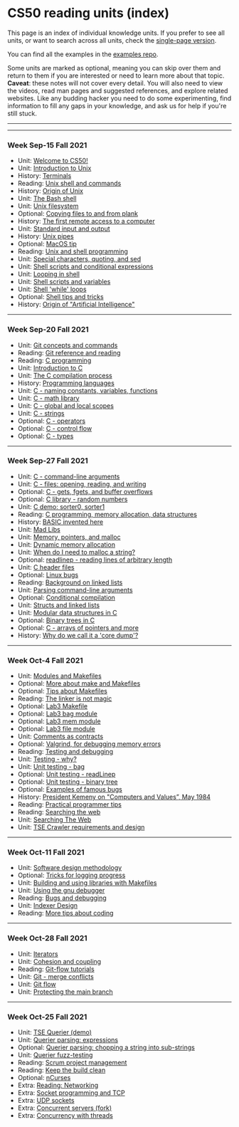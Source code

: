 # CS50 reading units (index)
<!-- DO NOT EDIT THIS FILE... see ../build.py -->

This page is an index of individual knowledge units.
If you prefer to see all units, or want to search across all units,
check the [single-page version](all.md).

You can find all the examples in the [examples repo](https://github.com/CS50Dartmouth21FS1/examples).

Some units are marked as optional, meaning you can skip over them and return to them if you are interested or need to learn more about that topic.
**Caveat**: these notes will not cover every detail.
You will also need to view the videos, read man pages and suggested references, and explore related websites.
Like any budding hacker you need to do some experimenting, find information to fill any gaps in your knowledge, and ask us for help if you're still stuck.

---




---

### Week Sep-15 Fall 2021
* Unit: [Welcome to CS50!](overview.md)
* Unit: [Introduction to Unix](intro-unix.md)
* History: [Terminals](hist-terminal.md)
* Reading: [Unix shell and commands](read-unix.md)
* History: [Origin of Unix](hist-unix.md)
* Unit: [The Bash shell](bash-intro.md)
* Unit: [Unix filesystem](bash-files.md)
* Optional: [Copying files to and from plank](scp.md)
* History: [The first remote access to a computer](hist-stibitz.md)
* Unit: [Standard input and output](bash-stdin-out.md)
* History: [Unix pipes](hist-pipes.md)
* Optional: [MacOS tip](macos.md)
* Reading: [Unix and shell programming](read-shell.md)
* Unit: [Special characters, quoting, and sed](bash-quoting.md)
* Unit: [Shell scripts and conditional expressions](bash-conditional.md)
* Unit: [Looping in shell](bash-loops.md)
* Unit: [Shell scripts and variables](bash-script.md)
* Unit: [Shell 'while' loops](bash-while.md)
* Optional: [Shell tips and tricks](bash-tips.md)
* History: [Origin of "Artificial Intelligence"](hist-ai.md)


---

### Week Sep-20 Fall 2021
* Unit: [Git concepts and commands](git.md)
* Reading: [Git reference and reading](read-git.md)
* Reading: [C programming](read-c1.md)
* Unit: [Introduction to C](c-intro.md)
* Unit: [The C compilation process](c-compile.md)
* History: [Programming languages](hist-c.md)
* Unit: [C - naming constants, variables, functions](c-names.md)
* Unit: [C - math library](c-math.md)
* Unit: [C - global and local scopes](c-scopes.md)
* Unit: [C - strings](c-string.md)
* Optional: [C - operators](c-operators.md)
* Optional: [C - control flow](c-flow.md)
* Optional: [C - types](c-types.md)


---

### Week Sep-27 Fall 2021
* Unit: [C - command-line arguments](c-args.md)
* Unit: [C - files: opening, reading, and writing](c-stdio.md)
* Optional: [C - gets, fgets, and buffer overflows](c-gets.md)
* Optional: [C library - random numbers](random.md)
* Unit: [C demo: sorter0, sorter1](c-sorter01.md)
* Reading: [C programming, memory allocation, data structures](read-c2.md)
* History: [BASIC invented here](hist-basic.md)
* Unit: [Mad Libs](madlibs.md)
* Unit: [Memory, pointers, and malloc](memory.md)
* Unit: [Dynamic memory allocation](malloc.md)
* Unit: [When do I need to malloc a string?](malloc-when.md)
* Optional: [readlinep - reading lines of arbitrary length](readlinep.md)
* Unit: [C header files](headerfiles.md)
* Optional: [Linux bugs](read-linux-bugs.md)
* Reading: [Background on linked lists](read-linked-lists.md)
* Unit: [Parsing command-line arguments](parseArgs.md)
* Optional: [Conditional compilation](c-conditional-compilation.md)
* Unit: [Structs and linked lists](structs.md)
* Unit: [Modular data structures in C](modules.md)
* Optional: [Binary trees in C](trees.md)
* Optional: [C - arrays of pointers and more](c-arrays.md)
* History: [Why do we call it a 'core dump'?](core-memory.md)


---

### Week Oct-4 Fall 2021
* Unit: [Modules and Makefiles](makefiles1.md)
* Optional: [More about make and Makefiles](makefiles2.md)
* Optional: [Tips about Makefiles](makefiles-tips.md)
* Reading: [The linker is not magic](read-linker.md)
* Optional: [Lab3 Makefile](lab3-Makefile.md)
* Optional: [Lab3 bag module](lab3-bag.md)
* Optional: [Lab3 mem module](lab3-mem.md)
* Optional: [Lab3 file module](lab3-file.md)
* Unit: [Comments as contracts](contracts.md)
* Optional: [Valgrind, for debugging memory errors](valgrind.md)
* Reading: [Testing and debugging](read-test.md)
* Unit: [Testing - why?](testing-intro.md)
* Unit: [Unit testing - bag](testing-bag.md)
* Optional: [Unit testing - readLinep](testing-readlinep.md)
* Optional: [Unit testing - binary tree](testing-trees.md)
* Optional: [Examples of famous bugs](testing-bugs.md)
* History: [President Kemeny on "Computers and Values”, May 1984](kemeny.md)
* Reading: [Practical programmer tips](read-design.md)
* Reading: [Searching the web](read-search.md)
* Unit: [Searching The Web](search.md)
* Unit: [TSE Crawler requirements and design](crawler.md)


---

### Week Oct-11 Fall 2021
* Unit: [Software design methodology](design.md)
* Optional: [Tricks for logging progress](crawler-logging.md)
* Unit: [Building and using libraries with Makefiles](libraries.md)
* Unit: [Using the gnu debugger](gdb.md)
* Reading: [Bugs and debugging](read-bugs.md)
* Unit: [Indexer Design](indexer.md)
* Reading: [More tips about coding](read-coding.md)


---

### Week Oct-28 Fall 2021
* Unit: [Iterators](iterators.md)
* Unit: [Cohesion and coupling](cohesion.md)
* Reading: [Git-flow tutorials](read-git-flow.md)
* Unit: [Git - merge conflicts](git-conflict.md)
* Unit: [Git flow](git-flow.md)
* Unit: [Protecting the main branch](protect-main.md)


---

### Week Oct-25 Fall 2021
* Unit: [TSE Querier (demo)](querier.md)
* Unit: [Querier parsing: expressions](querier-expressions.md)
* Optional: [Querier parsing: chopping a string into sub-strings](querier-chop.md)
* Unit: [Querier fuzz-testing](querier-testing.md)
* Reading: [Scrum project management](read-scrum.md)
* Reading: [Keep the build clean](read-clean.md)
* Optional: [nCurses](ncurses.md)
* Extra: [Reading: Networking](read-network.md)
* Extra: [Socket programming and TCP](sockets.md)
* Extra: [UDP sockets](udp.md)
* Extra: [Concurrent servers (fork)](fork.md)
* Extra: [Concurrency with threads](threads.md)
<!-- END -->
